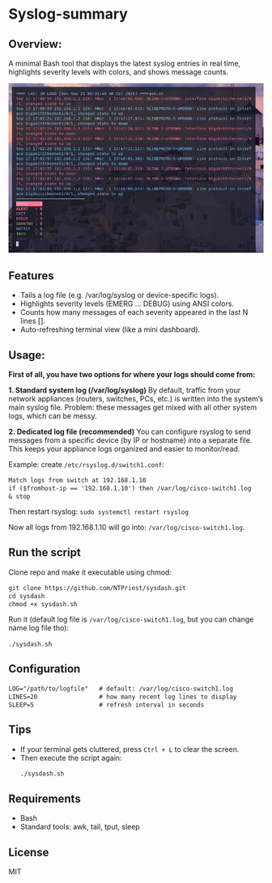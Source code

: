 # Syslog-summary

## Overview:
A minimal Bash tool that displays the latest syslog entries in real time, highlights severity levels with colors, and shows message counts.

![alt SyslogPic](screenshot(3).png)

## Features
- Tails a log file (e.g. /var/log/syslog or device-specific logs).
- Highlights severity levels (EMERG … DEBUG) using ANSI colors.
- Counts how many messages of each severity appeared in the last N lines [].
- Auto-refreshing terminal view (like a mini dashboard).

## Usage:
**First of all, you have two options for where your logs should come from:**

**1. Standard system log (/var/log/syslog)**
By default, traffic from your network appliances (routers, switches, PCs, etc.) is written into the system’s main syslog file.
Problem: these messages get mixed with all other system logs, which can be messy.

**2. Dedicated log file (recommended)**
You can configure rsyslog to send messages from a specific device (by IP or hostname) into a separate file.
This keeps your appliance logs organized and easier to monitor/read.

Example: create ```/etc/rsyslog.d/switch1.conf```:

```
Match logs from switch at 192.168.1.10
if ($fromhost-ip == '192.168.1.10') then /var/log/cisco-switch1.log
& stop
```
Then restart rsyslog:
```sudo systemctl restart rsyslog```

Now all logs from 192.168.1.10 will go into:
 ```/var/log/cisco-switch1.log```.

## Run the script

Clone repo and make it executable using chmod:
``` 
git clone https://github.com/NTPriest/sysdash.git
cd sysdash
chmod +x sysdash.sh
```

Run it (default log file is ```/var/log/cisco-switch1.log```, but you can change name log file tho):

```./sysdash.sh```

## Configuration
``` 
LOG="/path/to/logfile"   # default: /var/log/cisco-switch1.log
LINES=20                 # how many recent log lines to display
SLEEP=5                  # refresh interval in seconds
```

## Tips
- If your terminal gets cluttered, press `Ctrl + L` to clear the screen.  
- Then execute the script again:  
  ```bash
  ./sysdash.sh

## Requirements
- Bash
- Standard tools: awk, tail, tput, sleep

## License
MIT
